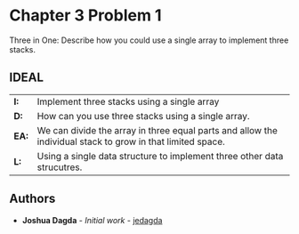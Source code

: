# Chapter 3 Problem 1

Three in One: Describe how you could use a single array to implement three stacks.

## IDEAL 
 <table style="width:100%">
  <tr>
    <td><B>I:</B></td>
   <td> Implement three stacks using a single array </td>
    <tr>
    <td><B>D:</B></td>
    <td>How can you use three stacks using a single array.</td>
  </tr>
  <tr>
    <td><B>EA:</B></td>
    <td> We can divide the array in three equal parts and allow the individual stack to grow in that limited space.</td>
  </tr>
  <tr>
    <td><B>L:</B></td>
    <td>Using a single data structure to implement three other data strucutres.</td>
  </tr>
</table> 

## Authors

* **Joshua Dagda** - *Initial work* - [jedagda](https://github.com/jedagda)



